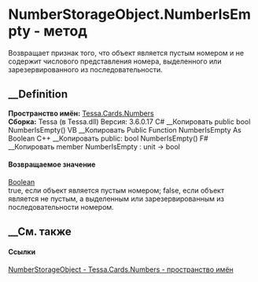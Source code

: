 # NumberStorageObject.NumberIsEmpty - метод
Возвращает признак того, что объект является пустым номером и не содержит
числового представления номера, выделенного или зарезервированного из
последовательности.
## __Definition
 **Пространство имён:** [Tessa.Cards.Numbers](N_Tessa_Cards_Numbers.htm)  
 **Сборка:** Tessa (в Tessa.dll) Версия: 3.6.0.17
C# __Копировать
     public bool NumberIsEmpty()
VB __Копировать
     Public Function NumberIsEmpty As Boolean
C++ __Копировать
     public:
    bool NumberIsEmpty()
F# __Копировать
     member NumberIsEmpty : unit -> bool 
#### Возвращаемое значение
[Boolean](https://learn.microsoft.com/dotnet/api/system.boolean)  
true, если объект является пустым номером; false, если объект является не
пустым, а выделенным или зарезервированным из последовательности номером.
## __См. также
#### Ссылки
[NumberStorageObject - ](T_Tessa_Cards_Numbers_NumberStorageObject.htm)
[Tessa.Cards.Numbers - пространство имён](N_Tessa_Cards_Numbers.htm)
